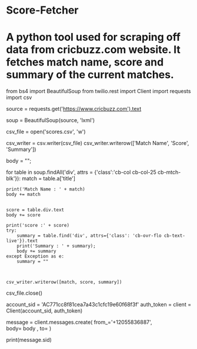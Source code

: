 # Score-Fetcher
# A python tool used for scraping off data from cricbuzz.com website. It fetches match name, score and summary of the current matches.


from bs4 import BeautifulSoup
from twilio.rest import Client 
import requests
import csv

source = requests.get('https://www.cricbuzz.com').text

soup = BeautifulSoup(source, 'lxml')

csv_file = open('scores.csv', 'w')

csv_writer = csv.writer(csv_file)
csv_writer.writerow(['Match Name', 'Score', 'Summary'])

body = "";

for table in soup.findAll('div', attrs = {'class':'cb-col cb-col-25 cb-mtch-blk'}):
    match = table.a['title']

    print('Match Name : ' + match)
    body += match
    
    
    score = table.div.text
    body += score

    print('score :' + score)
    try:
        summary = table.find('div', attrs={'class': 'cb-ovr-flo cb-text-live'}).text
        print('Summary : ' + summary);
        body += summary
    except Exception as e:
        summary = ""
    


    csv_writer.writerow([match, score, summary])

csv_file.close()

account_sid = 'AC771cc8f81cea7a43c1cfc19e60f68f3f' 
auth_token = <YOUR AUTH TOKEN>
client = Client(account_sid, auth_token) 
 
message = client.messages.create( 
                              from_='+12055836887',   
                              body=  body ,
                              to= <YOUR TWILIO REGISTERED MOBILE NUMBER>
                          ) 

print(message.sid)
